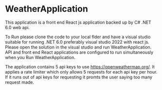 # WeatherApplication

This application is a front end React js application backed up by C# .NET 6.0 web api.

To Run please clone the code to your local flder and have a visual studio suitable for running .NET 6.0 preferably visual studio 2022 with react js.
Please open the solution in the visual studio and run WeatherApplication. API and front end React applications are configured to run simultaneously when you Run WeatherApplication.

The application contains 5 api keys to use https://openweathermap.org/. It applies a rate limiter which only allows 5 requests for each api key per hour. If it runs out of api keys for requesting it promts the user saying too many request made.

